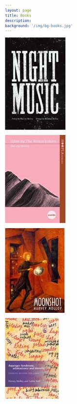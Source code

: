 ```yaml
---
layout: page
title: Books
description:
background: '/img/bg-books.jpg'
---
```

[![Nightmusic](img/nightmusic.jpg)](https://books.google.co.nz/books/about/Night_Music.html?id=tSWuuQEACAAJ&redir_esc=y)
  
[![Udon by the Remarkables - 2016](img/udon-by-the-remarkables-front-cover.jpeg)](http://makaropress.co.nz/the-hoopla-series/)
  
[![Moonshot](img/moonshot-front-cover.jpeg)](https://books.google.co.nz/books/about/Moonshot.html?id=mfaPNwAACAAJ&redir_esc=y)

[![Asperger Syndrome - Adolescence and Identity](img/asperger-front-cover.jpeg)](http://www.jkp.com/uk/asperger-syndrome-adolescence-and-identity.html)
